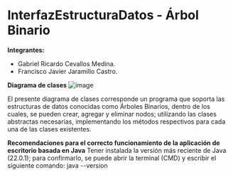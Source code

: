 # InterfazEstructuraDatos - Árbol Binario

**Integrantes:**

* Gabriel Ricardo Cevallos Medina. 
* Francisco Javier Jaramillo Castro.

**Diagrama de clases**
![image](https://github.com/FrancisJaramilloC/InterfazEstructuraDatos/assets/166524070/9715475a-0cae-48de-9b03-4a4ef39f6feb)

El presente diagrama de clases corresponde un programa que soporta las estructuras de datos conocidas como Árboles Binarios, dentro de los cuales, se pueden crear, agregar y eliminar nodos; utilizando las clases abstractas necesarias, implementando los métodos respectivos para cada una de las clases existentes.

**Recomendaciones para el correcto funcionamiento de la aplicación de escritorio basada en Java**
Tener instalada la versión más reciente de Java (22.0.1); para confirmarlo, se puede abrir la terminal (CMD) y escribir el siguiente comando:
java --version
